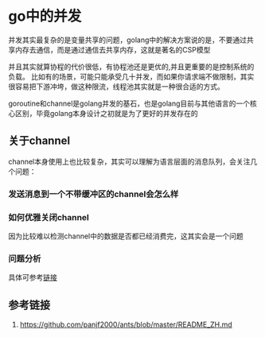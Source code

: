 # go中的并发
并发其实最复杂的是变量共享的问题，golang中的解决方案说的是，不要通过共享内存去通信，而是通过通信去共享内存，这就是著名的CSP模型

并且其实就算协程的代价很低，有协程池还是更优的,并且更重要的是控制系统的负载。
比如有的场景，可能只能承受几十并发，而如果你请求端不做限制，其实很容易把下游冲垮，做这种限流，线程池其实就是一种很合适的方式。

goroutine和channel是golang并发的基石，也是golang目前与其他语言的一个核心区别，毕竟golang本身设计之初就是为了更好的并发存在的

## 关于channel
channel本身使用上也比较复杂，其实可以理解为语言层面的消息队列，会关注几个问题：
### 发送消息到一个不带缓冲区的channel会怎么样

### 如何优雅关闭channel
因为比较难以检测channel中的数据是否都已经消费完，这其实会是一个问题

### 问题分析
具体可参考[链接](https://keepmoving.ren/golang/waitgroup/)

## 参考链接
1. <https://github.com/panjf2000/ants/blob/master/README_ZH.md>